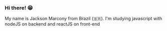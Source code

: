 ### Hi there! 😁

My name is Jackson Marcony from Brazil (🇧🇷). I'm studying javascript
with nodeJS on backend and reactJS on front-end
